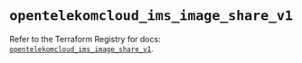 # `opentelekomcloud_ims_image_share_v1`

Refer to the Terraform Registry for docs: [`opentelekomcloud_ims_image_share_v1`](https://registry.terraform.io/providers/opentelekomcloud/opentelekomcloud/1.36.30/docs/resources/ims_image_share_v1).
